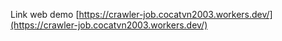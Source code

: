 Link web demo [https://crawler-job.cocatvn2003.workers.dev/](https://crawler-job.cocatvn2003.workers.dev/)

